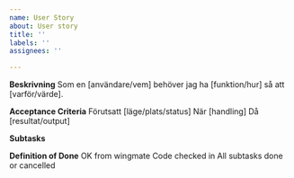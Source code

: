 ```yaml
---
name: User Story
about: User story
title: ''
labels: ''
assignees: ''

---
```


**Beskrivning**
Som en [användare/vem] behöver jag ha [funktion/hur] så att [varför/värde].

**Acceptance Criteria**
Förutsatt [läge/plats/status]
När [handling]
Då [resultat/output]

**Subtasks**

**Definition of Done**
OK from wingmate
Code checked in
All subtasks done or cancelled
